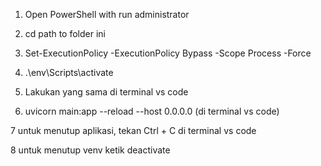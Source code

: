 1. Open PowerShell with run administrator
2. cd path to folder ini
3. Set-ExecutionPolicy -ExecutionPolicy Bypass -Scope Process -Force
4. .\env\Scripts\activate

5. Lakukan yang sama di terminal vs code

6. uvicorn main:app --reload --host 0.0.0.0 (di terminal vs code)

7 untuk menutup aplikasi, tekan Ctrl + C di terminal vs code

8 untuk menutup venv ketik deactivate
